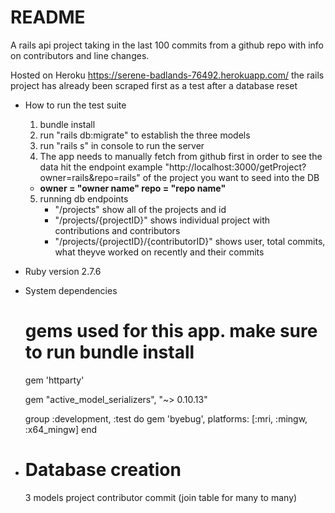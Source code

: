 # README
A rails api project taking in the last 100 commits from a github repo with info on contributors and line changes.

Hosted on Heroku
https://serene-badlands-76492.herokuapp.com/
the rails project has already been scraped first as a test after a database reset

* How to run the test suite
    1. bundle install
    2. run "rails db:migrate" to establish the three models
    3. run "rails s" in console to run the server
    4. The app needs to manually fetch from github first in order to see the data
    hit the endpoint example "http://localhost:3000/getProject?owner=rails&repo=rails"  of the project you want to seed into the DB
    - **owner = "owner name" repo = "repo name"**
    5. running db endpoints
        - "/projects" show all of the projects and id
        - "/projects/{projectID}" shows individual project with contributions and contributors
        - "/projects/{projectID}/{contributorID}" shows user, total commits, what theyve worked on recently and their commits

* Ruby version
    2.7.6
* System dependencies
    # gems used for this app. make sure to run bundle install
    gem 'httparty'
    
    gem "active_model_serializers", "~> 0.10.13"
    
    group :development, :test do
        <!-- # Call 'byebug' anywhere in the code to stop execution and get a debugger console -->
        gem 'byebug', platforms: [:mri, :mingw, :x64_mingw]
    end

    

* # Database creation
    3 models 
    project
    contributor
    commit (join table for many to many)

